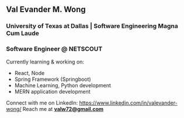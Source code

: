 ## Val Evander M. Wong
### University of Texas at Dallas | Software Engineering Magna Cum Laude
### Software Engineer @ NETSCOUT

Currently learning & working on:
- React, Node
- Spring Framework (Springboot)
- Machine Learning, Python development
- MERN application development

Connect with me on LinkedIn: https://www.linkedin.com/in/valevander-wong/
Reach me at **valw72@gmail.com**

<!--
**zZestyy/zZestyy** is a ✨ _special_ ✨ repository because its `README.md` (this file) appears on your GitHub profile.

Here are some ideas to get you started:

- 🔭 I’m currently working on ...
- 🌱 I’m currently learning ...
- 👯 I’m looking to collaborate on ...
- 🤔 I’m looking for help with ...
- 💬 Ask me about ...
- 📫 How to reach me: ...
- 😄 Pronouns: ...
- ⚡ Fun fact: ...
-->
